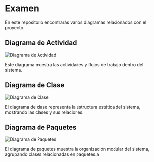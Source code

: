 # Examen

En este repositorio encontrarás varios diagramas relacionados con el proyecto.

## Diagrama de Actividad

![Diagrama de Actividad](Diagrama%20de%20actividad.png)

Este diagrama muestra las actividades y flujos de trabajo dentro del sistema.

## Diagrama de Clase

![Diagrama de Clase](Diagrama%20de%20clase.png)

El diagrama de clase representa la estructura estática del sistema, mostrando las clases y sus relaciones.

## Diagrama de Paquetes

![Diagrama de Paquetes](Diagrama%20de%20paquetes.png)

El diagrama de paquetes muestra la organización modular del sistema, agrupando clases relacionadas en paquetes.a
